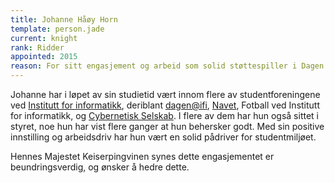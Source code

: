 ```yaml
---
title: Johanne Håøy Horn
template: person.jade
current: knight
rank: Ridder
appointed: 2015
reason: For sitt engasjement og arbeid som solid støttespiller i Dagen og Navet tildeles Johanne Håøy Horn graden Ridder av Hennes Majestet Keiserpingvinen den Fornemmes orden.
---
```


Johanne har i løpet av sin studietid vært innom flere av studentforeningene ved [Institutt for informatikk](http://ifi.uio.no/), deriblant [dagen@ifi](http://www.dagenatifi.no/), [Navet](http://navet.ifi.uio.no/), Fotball ved Institutt for informatikk, og [Cybernetisk Selskab](http://cyb.no). I flere av dem har hun også sittet i styret, noe hun har vist flere ganger at hun behersker godt. Med sin positive innstilling og arbeidsdriv har hun vært en solid pådriver for studentmiljøet.

Hennes Majestet Keiserpingvinen synes dette engasjementet er beundringsverdig, og ønsker å hedre dette.